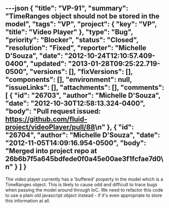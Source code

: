 ---json
{
  "title": "VP-91",
  "summary": "TimeRanges object should not be stored in the model",
  "tags": "VP",
  "project": {
    "key": "VP",
    "title": "Video Player"
  },
  "type": "Bug",
  "priority": "Blocker",
  "status": "Closed",
  "resolution": "Fixed",
  "reporter": "Michelle D'Souza",
  "date": "2012-10-24T12:10:57.409-0400",
  "updated": "2013-01-28T09:25:22.719-0500",
  "versions": [],
  "fixVersions": [],
  "components": [],
  "environment": null,
  "issueLinks": [],
  "attachments": [],
  "comments": [
    {
      "id": "26703",
      "author": "Michelle D'Souza",
      "date": "2012-10-30T12:58:13.324-0400",
      "body": "Pull request issued: <https://github.com/fluid-project/videoPlayer/pull/88>\n"
    },
    {
      "id": "26704",
      "author": "Michelle D'Souza",
      "date": "2012-11-05T14:09:16.954-0500",
      "body": "Merged into project repo at 26b6b7f5a645bdfede0f0a45e00ae3f1fcfae7d0\n"
    }
  ]
}
---
The video player currently has a 'buffered' property in the model which is a TimeRanges object. This is likely to cause odd and difficult to trace bugs when passing the model around through IoC. We need to refactor this code to use a plain old javascript object instead - if it's even appropriate to store this information at all.&#x20;

        